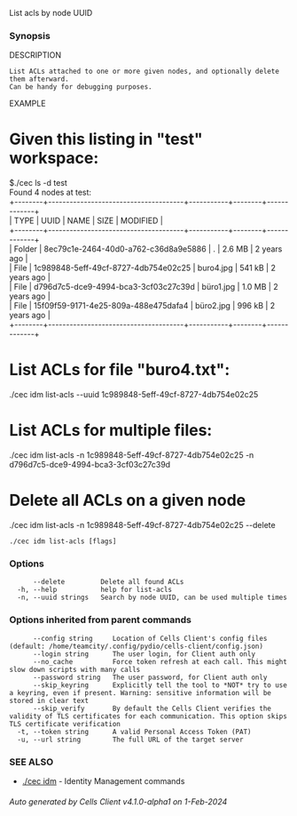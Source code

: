 List acls by node UUID

### Synopsis


DESCRIPTION	

	List ACLs attached to one or more given nodes, and optionally delete them afterward. 
	Can be handy for debugging purposes.

EXAMPLE

# Given this listing in "test" workspace:

$./cec ls -d test  
Found 4 nodes at test:  
+--------+--------------------------------------+-----------+--------+-------------+  
|  TYPE  |                 UUID                 |   NAME    |  SIZE  |  MODIFIED   |  
+--------+--------------------------------------+-----------+--------+-------------+  
| Folder | 8ec79c1e-2464-40d0-a762-c36d8a9e5886 | .         | 2.6 MB | 2 years ago |  
| File   | 1c989848-5eff-49cf-8727-4db754e02c25 | buro4.jpg | 541 kB | 2 years ago |  
| File   | d796d7c5-dce9-4994-bca3-3cf03c27c39d | büro1.jpg | 1.0 MB | 2 years ago |  
| File   | 15f09f59-9171-4e25-809a-488e475dafa4 | büro2.jpg | 996 kB | 2 years ago |  
+--------+--------------------------------------+-----------+--------+-------------+  

# List ACLs for file "buro4.txt":  
./cec idm list-acls --uuid 1c989848-5eff-49cf-8727-4db754e02c25
	
# List ACLs for multiple files:  
./cec idm list-acls -n 1c989848-5eff-49cf-8727-4db754e02c25 -n d796d7c5-dce9-4994-bca3-3cf03c27c39d
  
# Delete all ACLs on a given node  
./cec idm list-acls -n 1c989848-5eff-49cf-8727-4db754e02c25 --delete



```
./cec idm list-acls [flags]
```

### Options

```
      --delete         Delete all found ACLs
  -h, --help           help for list-acls
  -n, --uuid strings   Search by node UUID, can be used multiple times
```

### Options inherited from parent commands

```
      --config string     Location of Cells Client's config files (default: /home/teamcity/.config/pydio/cells-client/config.json)
      --login string      The user login, for Client auth only
      --no_cache          Force token refresh at each call. This might slow down scripts with many calls
      --password string   The user password, for Client auth only
      --skip_keyring      Explicitly tell the tool to *NOT* try to use a keyring, even if present. Warning: sensitive information will be stored in clear text
      --skip_verify       By default the Cells Client verifies the validity of TLS certificates for each communication. This option skips TLS certificate verification
  -t, --token string      A valid Personal Access Token (PAT)
  -u, --url string        The full URL of the target server
```

### SEE ALSO

* [./cec idm](./cec-idm)	 - Identity Management commands

###### Auto generated by Cells Client v4.1.0-alpha1 on 1-Feb-2024
